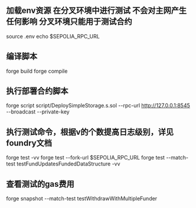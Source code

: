 
## 加载env资源   在分叉环境中进行测试  不会对主网产生任何影响  分叉环境只能用于测试合约
source .env
echo $SEPOLIA_RPC_URL

## 编译脚本
forge build
forge compile

## 执行部署合约脚本
forge script script/DeploySimpleStorage.s.sol --rpc-url http://127.0.0.1:8545 --broadcast --private-key 

## 执行测试命令，根据v的个数提高日志级别，详见foundry文档
forge test -vv
forge test --fork-url $SEPOLIA_RPC_URL
forge test --match-test testFundUpdatesFundedDataStructure -vv

## 查看测试的gas费用
forge snapshot --match-test testWithdrawWithMultipleFunder

